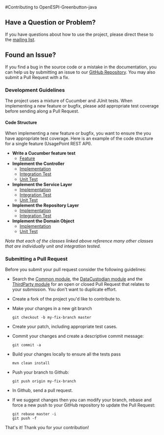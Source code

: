 #Contributing to OpenESPI-Greenbutton-java


## Have a Question or Problem?

If you have questions about how to use the project, please direct these to the [mailing list][groups].

## Found an Issue?
If you find a bug in the source code or a mistake in the documentation, you can help us by
submitting an issue to our [GitHub Repository][github]. You may also submit a Pull Request with a fix.

### Development Guidelines
The project uses a mixture of Cucumber and JUnit tests. When implementing a new feature or bugfix, please add appropriate test coverage before sending along a Pull Request.

#### Code Structure
When implementing a new feature or bugfix, you want to ensure the you have appropriate test coverage. Here is an example of the code structure for a single feature (UsagePoint REST API).

* **Write a Cucumber feature test**
    * [Feature](https://github.com/GreenButtonAlliance/OpenESPI-DataCustodian-java/blob/master/src/test/resources/features/API.feature)
* **Implement the Controller**
    * [Implementation](https://github.com/GreenButtonAlliance/OpenESPI-DataCustodian-java/blob/master/src/main/java/org/GreenButtonAlliance/espi/datacustodian/web/api/UsagePointRESTController.java)
    * [Integration Test](https://github.com/GreenButtonAlliance/OpenESPI-DataCustodian-java/blob/master/src/test/java/org/GreenButtonAlliance/espi/datacustodian/integration/api/UsagePointRESTTests.java)
	* [Unit Test](https://github.com/GreenButtonAlliance/OpenESPI-DataCustodian-java/blob/master/src/test/java/org/GreenButtonAlliance/espi/datacustodian/web/api/UsagePointRESTControllerTests.java)
* **Implement the Service Layer**
	* [Implementation](https://github.com/GreenButtonAlliance/OpenESPI-Common-java/blob/master/src/main/java/org/GreenButtonAlliance/espi/common/service/impl/UsagePointServiceImpl.java)
	* [Integration Test](https://github.com/GreenButtonAlliance/OpenESPI-Common-java/blob/master/src/test/java/org/GreenButtonAlliance/espi/common/integration/service/UsagePointServiceTests.java)
	* [Unit Test](https://github.com/GreenButtonAlliance/OpenESPI-DataCustodian-java/blob/master/src/test/java/org/GreenButtonAlliance/espi/datacustodian/service/impl/UsagePointServiceImplTests.java)
* **Implement the Repository Layer**
	* [Implementation](https://github.com/GreenButtonAlliance/OpenESPI-Common-java/blob/master/src/main/java/org/GreenButtonAlliance/espi/common/repositories/jpa/UsagePointRepositoryImpl.java)	 
	* [Integration Test](https://github.com/GreenButtonAlliance/OpenESPI-Common-java/blob/master/src/test/java/org/GreenButtonAlliance/espi/common/repositories/jpa/UsagePointRepositoryImplTests.java)
* **Implement the Domain Object**
	* [Implementation](https://github.com/GreenButtonAlliance/OpenESPI-Common-java/blob/master/src/main/java/org/GreenButtonAlliance/espi/common/domain/UsagePoint.java)
	* [Unit Test](https://github.com/GreenButtonAlliance/OpenESPI-Common-java/blob/master/src/test/java/org/GreenButtonAlliance/espi/common/domain/UsagePointTests.java)
	
*Note that each of the classes linked above reference many other classes that are individually unit and integration tested.*


### Submitting a Pull Request
Before you submit your pull request consider the following guidelines:

* Search the [Common module](https://github.com/GreenButtonAlliance/OpenESPI-Common-java/pulls), the [DataCustodian module](https://github.com/GreenButtonAlliance/OpenESPI-DataCustodian-java/pulls) and the [ThirdParty module](https://github.com/GreenButtonAlliance/OpenESPI-ThirdParty-java/pulls) for an open or closed Pull Request
  that relates to your submission. You don't want to duplicate effort.
* Create a fork of the project you'd like to contribute to.
* Make your changes in a new git branch

     ```shell
     git checkout -b my-fix-branch master
     ```

* Create your patch, including appropriate test cases.
* Commit your changes and create a descriptive commit message:

     ```shell
     git commit -a
     ```

* Build your changes locally to ensure all the tests pass

    ```shell
    mvn clean install
    ```

* Push your branch to Github:

    ```shell
    git push origin my-fix-branch
    ```

* In Github, send a pull request.
* If we suggest changes then you can modify your branch, rebase and force a new push to your GitHub repository to update the Pull Request:

    ```shell
    git rebase master -i
    git push -f
    ```

That's it! Thank you for your contribution!

[github]: https://github.com/GreenButtonAlliance/OpenESPI-DataCustodian-java
[list]: https://groups.google.com/forum/?fromgroups#!forum/angular
[groups]: https://groups.google.com/forum/?fromgroups#!forum/angular
[greenbutton-dev]: mailto:greenbutton-dev@googlegroups.com
[commit-message-format]: https://docs.google.com/document/d/1QrDFcIiPjSLDn3EL15IJygNPiHORgU1_OOAqWjiDU5Y/edit#
[pivotal-tracker]: https://www.pivotaltracker.com/projects/884994